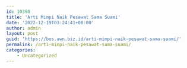 ```yaml
---
id: 10390
title: 'Arti Mimpi Naik Pesawat Sama Suami'
date: '2022-12-19T03:24:41+00:00'
author: admin
layout: post
guid: 'https://bos.awn.biz.id/arti-mimpi-naik-pesawat-sama-suami/'
permalink: /arti-mimpi-naik-pesawat-sama-suami/
categories:
    - Uncategorized
---
```


